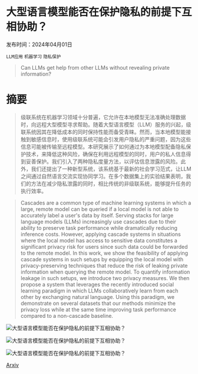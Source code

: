 # 大型语言模型能否在保护隐私的前提下互相协助？

发布时间：2024年04月01日

`LLM应用` `机器学习` `隐私保护`

> Can LLMs get help from other LLMs without revealing private information?

# 摘要

> 级联系统在机器学习领域十分普遍，它允许在本地模型无法准确处理数据时，向远程大型模型寻求帮助。随着大型语言模型（LLM）服务的兴起，级联系统因其在降低成本的同时保持性能而备受青睐。然而，当本地模型能接触到敏感信息时，使用级联系统可能会引发用户隐私的严重问题，因为这些信息可能被传输至远程模型。本研究展示了如何通过为本地模型配备隐私保护技术，来降低这种风险，确保在利用远程模型的同时，用户的私人信息得到妥善保护。我们引入了两种隐私度量方法，以评估信息泄露的风险。此外，我们还提出了一种新型系统，该系统基于最新的社会学习范式，让LLM之间通过自然语言交流实现协同学习。在多个数据集上的实验结果表明，我们的方法在减少隐私泄露的同时，相比传统的非级联系统，能够提升任务的执行效率。

> Cascades are a common type of machine learning systems in which a large, remote model can be queried if a local model is not able to accurately label a user's data by itself. Serving stacks for large language models (LLMs) increasingly use cascades due to their ability to preserve task performance while dramatically reducing inference costs. However, applying cascade systems in situations where the local model has access to sensitive data constitutes a significant privacy risk for users since such data could be forwarded to the remote model. In this work, we show the feasibility of applying cascade systems in such setups by equipping the local model with privacy-preserving techniques that reduce the risk of leaking private information when querying the remote model. To quantify information leakage in such setups, we introduce two privacy measures. We then propose a system that leverages the recently introduced social learning paradigm in which LLMs collaboratively learn from each other by exchanging natural language. Using this paradigm, we demonstrate on several datasets that our methods minimize the privacy loss while at the same time improving task performance compared to a non-cascade baseline.

![大型语言模型能否在保护隐私的前提下互相协助？](../../../paper_images/2404.01041/system-colors.png)

![大型语言模型能否在保护隐私的前提下互相协助？](../../../paper_images/2404.01041/algs-rotated.png)

![大型语言模型能否在保护隐私的前提下互相协助？](../../../paper_images/2404.01041/budget.png)

[Arxiv](https://arxiv.org/abs/2404.01041)